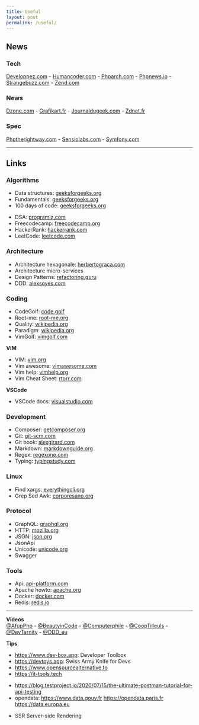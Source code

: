 ```yaml
---
title: Useful
layout: post
permalink: /useful/
---
```


## News

### Tech
[Developpez.com](https://php.developpez.com) -
[Humancoder.com](https://news.humancoders.com/t/php) -
[Phparch.com](https://www.phparch.com) -
[Phpnews.io](https://phpnews.io) -
[Strangebuzz.com](https://www.strangebuzz.com/fr) -
[Zend.com](https://www.zend.com/blog)

### News
[Dzone.com](https://dzone.com/web-development-programming-tutorials-tools-news) -
[Grafikart.fr](https://grafikart.fr/blog) -
[Journaldugeek.com](https://www.journaldugeek.com/category/sur-le-web) -
[Zdnet.fr](https://www.zdnet.fr/actualites/php-4000000130q.htm)

### Spec
[Phptherightway.com](https://phptherightway.com) -
[Sensiolabs.com](https://blog.sensiolabs.com) -
[Symfony.com](https://symfony.com/blog)

---
## Links

### Algorithms
+ Data structures: [geeksforgeeks.org](https://www.geeksforgeeks.org/data-structures)
+ Fundamentals: [geeksforgeeks.org](https://www.geeksforgeeks.org/fundamentals-of-algorithms)
+ 100 days of code: [geeksforgeeks.org](https://www.geeksforgeeks.org/100-days-of-code-a-complete-guide-for-beginners-and-experienced)

- DSA: [programiz.com](https://www.programiz.com/dsa)
- Freecodecamp: [freecodecamp.org](https://www.freecodecamp.org/learn)
- HackerRank: [hackerrank.com](https://www.hackerrank.com)
- LeetCode: [leetcode.com](https://leetcode.com/explore)

### Architecture
+ Architecture hexagonale: [herbertograca.com](https://herbertograca.com/2017/11/16/explicit-architecture-01-ddd-hexagonal-onion-clean-cqrs-how-i-put-it-all-together/)
+ Architecture micro-services
+ Design Patterns: [refactoring.guru](https://refactoring.guru/fr/design-patterns)
+ DDD: [alexsoyes.com](https://alexsoyes.com/ddd-domain-driven-design)

### Coding
+ CodeGolf: [code.golf](https://code.golf)
+ Root-me: [root-me.org](https://www.root-me.org)
+ Quality: [wikipedia.org](https://fr.wikipedia.org/wiki/Qualit%C3%A9_logicielle)
+ Paradigm: [wikipedia.org](https://fr.m.wikipedia.org/wiki/Paradigme_(programmation))
+ VimGolf: [vimgolf.com](https://www.vimgolf.com)

**VIM**
+ VIM: [vim.org](https://www.vim.org)
+ Vim awesome: [vimawesome.com](https://vimawesome.com)
+ Vim help: [vimhelp.org](https://vimhelp.org)
+ Vim Cheat Sheet: [rtorr.com](https://vim.rtorr.com)

**VSCode**
- VSCode docs: [visualstudio.com](https://code.visualstudio.com/docs)

### Development
+ Composer: [getcomposer.org](https://getcomposer.org/doc)
+ Git: [git-scm.com](https://git-scm.com/doc)
+ Git book: [alexgirard.com](https://alexgirard.com/git-book)
+ Markdown: [markdownguide.org](https://www.markdownguide.org/cheat-sheet)
+ Regex: [regexone.com](https://regexone.com)
+ Typing: [typingstudy.com](https://www.typingstudy.com/typingtest)

### Linux
- Find xargs: [everythingcli.org](https://www.everythingcli.org/find-exec-vs-find-xargs)
- Grep Sed Awk: [corporesano.org](http://www.corporesano.org/doc-site/grepawksed.html)

### Protocol
+ GraphQL: [graphql.org](https://graphql.org)
+ HTTP: [mozilla.org](https://developer.mozilla.org/fr/docs/Web/HTTP)
+ JSON: [json.org](https://www.json.org)
+ JsonApi
+ Unicode: [unicode.org](https://home.unicode.org)
+ Swagger

### Tools
+ Api: [api-platform.com](https://api-platform.com)
+ Apache howto: [apache.org](https://httpd.apache.org/docs/2.4/howto)
+ Docker: [docker.com](https://docs.docker.com)
+ Redis: [redis.io](https://redis.io)

---
**Videos**  
[@AfupPhp](https://www.youtube.com/@afupPHP) -
[@BeautyinCode](https://www.youtube.com/@BeautyinCode) -
[@Computerphile](https://www.youtube.com/@Computerphile) -
[@CoopTilleuls](https://www.youtube.com/@coopTilleuls) -
[@DevTernity](https://www.youtube.com/@DevTernity) - 
[@DDD_eu](https://www.youtube.com/@ddd_eu)

**Tips**
- https://www.dev-box.app: Developer Toolbox
- https://devtoys.app: Swiss Army Knife for Devs
- https://www.opensourcealternative.to
- https://it-tools.tech
* https://blog.testproject.io/2020/07/15/the-ultimate-postman-tutorial-for-api-testing
* opendata: https://www.data.gouv.fr https://opendata.paris.fr https://data.europa.eu
+ SSR Server-side Rendering
